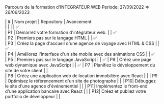 Parcours de la formation d'INTEGRATEUR WEB 
Periode: 27/09/2022 => 26/06/2023
			
|  # | Nom projet                                                     | Repository          | Avancement     
|    |	                                                              |                     |    ✅          
| P1 | Démarrez votre formation d'intégrateur web:                    |                     |    ✅           
| P2 | Premiers pas sur le langage HTML                               |                     |    ✅          
| P3 | Créez la page d'accueil d'une agence de voyage avec HTML & CSS |                     |    ✅          
| P4 | Améliorez l'interface d'un site mobile avec des animations CSS |                     |    ✅          
| P5 | Premiers pas sur le langage JavaScript	                      |                     |    ✅ 
| P6 | Créez une page web dynamique avec JavaScript                   |                     |    ✅
| P7 | Planifiez le développement du site de votre client             |                     |   
| P8 | Créez une application web de location immobilière avec React   |                     | 
| P9 | Optimisez le référencement d'un site de photographe            |                     | 
| P10| Débuggez le site d'une agence d'événementiel                   |                     | 
| P11| Implémentez le front-end d'une application bancaire avec React |                     | 
| P12| Créez et publiez votre portfolio de développeur                |                     | 